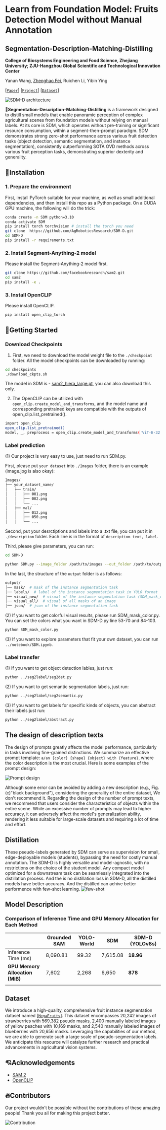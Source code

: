 # Learn from Foundation Model: Fruits Detection Model without Manual Annotation
## Segmentation-Description-Matching-Distilling

**College of Biosystems Engineering and Food Science, Zhejiang University; 
ZJU-Hangzhou Global Scientific and Technological Innovation Center**

Yanan Wang, [Zhenghao Fei](https://github.com/ZhenghaoFei), Ruichen Li, Yibin Ying

[[`Paper`](
https://doi.org/10.48550/arXiv.2411.16196)] [[`Project`](https://github.com/AgRoboticsResearch/SDM-D.git)]  [[`Dataset`](https://github.com/00mmw/MegaFruits.git)]

![SDM-D architecture](./asset/1-all2.png)

**🍄Segmentation-Description-Matching-Distilling** is a framework designed to distill small models that enable panoramic perception of complex agricultural scenes from foundation models without relying on manual labels. At its core is SDM, which operates without pre-training or significant resource consumption, within a segment-then-prompt paradigm. SDM demonstrates strong zero-shot performance across various fruit detection tasks (object detection, semantic segmentation, and instance segmentation), consistently outperforming SOTA OVD methods across various fruit perception tasks, demonstrating superior dexterity and generality.

## 🍇Installation
### 1. Prepare the environment
First, install PyTorch suitable for your machine, as well as small additional dependencies, and then install this repo as a Python package. On a CUDA GPU machine, the following will do the trick:

```bash
conda create -n SDM python=3.10
conda activate SDM
pip install torch torchvision # install the torch you need
git clone  https://github.com/AgRoboticsResearch/SDM-D.git
cd SDM-D
pip install -r requirements.txt
```

### 2. Install Segment-Anything-2 model
Please install the Segment-Anything-2 model first.

```bash
git clone https://github.com/facebookresearch/sam2.git
cd sam2
pip install -e .
```

### 3. Install OpenCLIP
Please install OpenCLIP.
```bash
pip install open_clip_torch
```

## 🚀Getting Started

### Download Checkpoints

1) First, we need to download the model weight file to the `./checkpoint` folder. All the model checkpoints can be downloaded by running:

```bash
cd checkpoints
./download_ckpts.sh
```

The model in SDM is - [sam2_hiera_large.pt](https://dl.fbaipublicfiles.com/segment_anything_2/072824/sam2_hiera_large.pt), you can also download this only.

2) The OpenCLIP can be utilized with `open_clip.create_model_and_transforms`,  and the model name and corresponding pretrained keys are compatible with the outputs of open_clip.list_pretrained().

```bash
import open_clip
open_clip.list_pretrained()
model, _, preprocess = open_clip.create_model_and_transforms('ViT-B-32', pretrained='laion2b_s34b_b79k')
```

### Label prediction


(1) Our project is very easy to use, just need to run SDM.py. 

First, please put `your dataset` into `./Images` folder, there is an example (image.jpg is also okay):
```bash
Images/
├── your_dataset_name/
│   ├── train/
│   │   ├── 001.png
│   │   ├── 002.png
│   │   └── ...
│   ├── val/
│   │   ├── 012.png
│   │   ├── 050.png
│   │   └── ...
```

Second, put your desrctiptions and labels into a .txt file, you can put it in `./description` folder. Each line is in the format of `description text, label`.

Third, please give parameters, you can run:

```bash
cd SDM-D

python SDM.py --image_folder /path/to/images --out_folder /path/to/output --des_file /path/to/prompt.txt

```
In the last, the structure of the `output` folder is as follows:
```bash
output/
│── mask/  # mask of the instance segmentation task
│── labels/  # label of the instance segmentation task in YOLO format
│── visual_new/  # visual of the instance segmentation task (SDM_mask_color.py)
│── visual_all/  # visual of all masks of an image
│── json/  # json of the instance segmentation task
```
(2) If you want to get colorful visual results, please run SDM_mask_color.py. You can set the colors what you want in SDM-D.py line 53-70 and 84-103.

```bash
python SDM_mask_color.py
```

(3) If you want to explore parameters that fit your own dataset, you can run `../notebook/SDM.ipynb`.


### Label transfer

(1) If you want to get object detection lables, just run:

```bash
python ../seg2label/seg2det.py
```

(2) If you want to get semantic segmentation labels, just run:

```bash
python ../seg2label/seg2semantic.py
```

(3) If you want to get labels for specific kinds of objects, you can abstract their labels just run:

```bash
python ../seg2label/abstract.py
```
    
## The design of description texts

The design of prompts greatly affects the model performance, particularly in tasks involving fine-grained distinctions. We summarize an effective prompt template: `a/an {color} {shape} {object} with {feature}`, where the color description is the most crucial. Here is some examples of the prompt design:

![Prompt design](./asset/prom-end34.png)

Although some error can be avoided by adding a new description (e.g., Fig.(c)"black background"), considering the generality of the entire dataset, We don't recommend it. Regarding the design of the number of prompt texts, we recommend that users consider the characteristics of objects within the entire scene. While an excessive number of prompts may lead to higher accuracy, it can adversely affect the model's generalization ability, rendering it less suitable for large-scale datasets and requiring a lot of time and effort.

## Distillation

These pseudo-labels generated by SDM can serve as supervision for small, edge-deployable models (students), bypassing the need for costly manual annotation. The SDM-D is highly versatile and model-agnostic, with no restrictions on the choice of the student model. Any compact model optimized for a downstream task can be seamlessly integrated into the distillation process. And the is no distillation loss in SDM-D, all the distilled models have better accuracy. And the distilled can achive better performence with few-shot learning.
![few-shot](./asset/few-shot.png)

## Model Description


### Comparison of Inference Time and GPU Memory Allocation for Each Method

|     | **Grounded SAM** | **YOLO-World** | **SDM** | **SDM-D (YOLOv8s)** |
|-------------------------|------------------|----------------|---------|---------------------|
|Inference Time (ms)| 8,090.81         | 99.32         | 7,615.08         | **18.96**         |
| **GPU Memory Allocation (MiB)** | 7,602         | 2,268         | 6,650         | **878**         |
|                                                                  |

## Dataset

We introduce a high-quality, comprehensive fruit instance segmentation dataset named [[`MegaFruits`](https://github.com/00mmw/MegaFruits.git)]. This dataset encompasses 20,242 images of strawberries with 569,382 pseudo masks, 2,400 manually labeled images of yellow peaches with 10,169 masks, and 2,540 manually labeled images of blueberries with 20,656 masks. Leveraging the capabilities of our method, we are able to generate such a large scale of pseudo-segmentation labels. We anticipate this resource will catalyze further research and practical advancements in agricultural vision systems.

## 💘Acknowledgements

- [SAM 2](https://github.com/facebookresearch/sam2.git)
- [OpenCLIP](https://github.com/mlfoundations/open_clip.git)

## 🔥Contributors

Our project wouldn't be possible without the contributions of these amazing people! Thank you all for making this project better.

![Contribution](./asset/people1.png)
